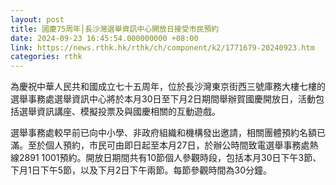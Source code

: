 ```yaml
---
layout: post
title: 國慶75周年│長沙灣選舉資訊中心開放日接受市民預約
date: 2024-09-23 16:45:54.000000000 +08:00
link: https://news.rthk.hk/rthk/ch/component/k2/1771679-20240923.htm
categories: rthk
---
```


為慶祝中華人民共和國成立七十五周年，位於長沙灣東京街西三號庫務大樓七樓的選舉事務處選舉資訊中心將於本月30日至下月2日期間舉辦賀國慶開放日，活動包括選舉資訊講座、模擬投票及與國慶相關的互動遊戲。

選舉事務處較早前已向中小學、非政府組織和機構發出邀請，相關團體預約名額已滿。至於個人預約，市民可由即日起至本月27日，於辦公時間致電選舉事務處熱線2891 1001預約。開放日期間共有10節個人參觀時段，包括本月30日下午3節、下月1日下午5節，以及下月2日下午兩節。每節參觀時間為30分鐘。
